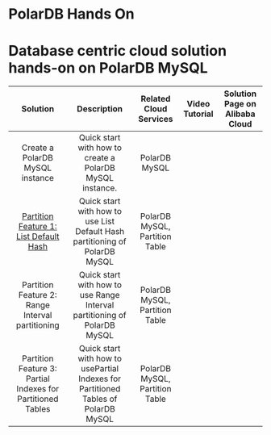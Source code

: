 # PolarDB Hands On

# Database centric cloud solution hands-on on PolarDB MySQL

| Solution | Description | Related Cloud Services | Video Tutorial | Solution Page on Alibaba Cloud |
| :------: | :---------: | :--------------------: | :------------: | :----------------------------: |
| Create a PolarDB MySQL instance | Quick start with how to create a PolarDB MySQL instance. | PolarDB MySQL | |  |
| [Partition Feature 1: List Default Hash](https://github.com/lixj1103/database/blob/patch-1/Polardb-m-partition-list_default_hash.md) |  Quick start with how to use List Default Hash partitioning of PolarDB MySQL| PolarDB MySQL, Partition Table | |  |
|  Partition Feature 2:  Range Interval partitioning  |Quick start with how to use Range Interval partitioning of PolarDB MySQL| PolarDB MySQL, Partition Table | |  |
| Partition Feature 3:  Partial Indexes for Partitioned Tables | Quick start with how to usePartial Indexes for Partitioned Tables of PolarDB MySQL| PolarDB MySQL, Partition Table | |  |


